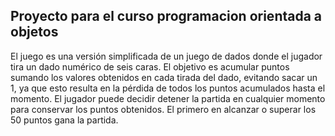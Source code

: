 ## Proyecto para el curso programacion orientada a objetos ##

El juego es una versión simplificada de un juego de dados donde el 
jugador tira un dado numérico de seis caras. El objetivo es acumular 
puntos sumando los valores obtenidos en cada tirada del dado, evitando 
sacar un 1, ya que esto resulta en la pérdida de todos los puntos acumulados
hasta el momento. El jugador puede decidir detener la partida en cualquier
momento para conservar los puntos obtenidos. El primero en alcanzar o superar
los 50 puntos gana la partida.